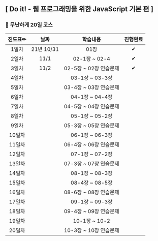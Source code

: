 ## [ Do it! - 웹 프로그래밍을 위한 JavaScript 기본 편 ]

### 🐾 무난하게 20일 코스

|진도표✏|날짜|학습내용|진행완료|
|:-----:|:--:|:------:|:-----:|
| 1일차 | 21년 10/31 | 01장 |✔|
| 2일차 |11/1|02-1장 ~ 02-4|✔|
| 3일차 |11/2|02-5장 ~ 02장 연습문제|✔|
| 4일차 ||03-1장 ~ 03-3장||
| 5일차 ||03-4장 ~ 03장 연습문제||
| 6일차 ||04-1장 ~ 04-4장||
| 7일차 ||04-5장 ~ 04장 연습문제||
| 8일차 ||05-1장 ~ 05-2장||
| 9일차 ||05-3장 ~ 05장 연습문제||
|10일차 ||06-1장 ~ 06-3장||
|11일차 ||06-4장 ~ 06장 연습문제||
|12일차 ||07-1장 ~ 07-2장||
|13일차 ||07-3장 ~ 07장 연습문제||
|14일차 ||08-1장 ~ 08-3장||
|15일차 ||08-4장 ~ 08-5장||
|16일차 ||08-6장 ~ 08장 연습문제||
|17일차 ||09-1장 ~ 09-3장||
|18일차 ||09-4장 ~ 09장 연습문제||
|19일차 ||10-1장 ~ 10-2||
|20일차 ||10-3장 ~ 10장 연습문제||
